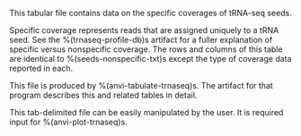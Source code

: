 This tabular file contains data on the specific coverages of tRNA-seq seeds.

Specific coverage represents reads that are assigned uniquely to a tRNA seed. See the %(trnaseq-profile-db)s artifact for a fuller explanation of specific versus nonspecific coverage. The rows and columns of this table are identical to %(seeds-nonspecific-txt)s except the type of coverage data reported in each.

This file is produced by %(anvi-tabulate-trnaseq)s. The artifact for that program describes this and related tables in detail.

This tab-delimited file can be easily manipulated by the user. It is required input for %(anvi-plot-trnaseq)s.
